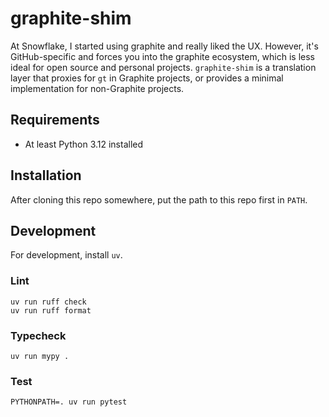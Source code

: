 # graphite-shim

At Snowflake, I started using graphite and really liked the UX. However, it's GitHub-specific and forces you into the graphite ecosystem, which is less ideal for open source and personal projects. `graphite-shim` is a translation layer that proxies for `gt` in Graphite projects, or provides a minimal implementation for non-Graphite projects.

## Requirements

* At least Python 3.12 installed

## Installation

After cloning this repo somewhere, put the path to this repo first in `PATH`.

## Development

For development, install `uv`.

### Lint

```shell
uv run ruff check
uv run ruff format
```

### Typecheck

```shell
uv run mypy .
```

### Test

```shell
PYTHONPATH=. uv run pytest
```
